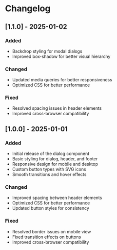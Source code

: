 # Changelog

## [1.1.0] - 2025-01-02

### Added
- Backdrop styling for modal dialogs
- Improved box-shadow for better visual hierarchy

### Changed
- Updated media queries for better responsiveness
- Optimized CSS for better performance

### Fixed
- Resolved spacing issues in header elements
- Improved cross-browser compatibility

## [1.0.0] - 2025-01-01

### Added
- Initial release of the dialog component
- Basic styling for dialog, header, and footer
- Responsive design for mobile and desktop
- Custom button types with SVG icons
- Smooth transitions and hover effects

### Changed
- Improved spacing between header elements
- Optimized CSS for better performance
- Updated button styles for consistency

### Fixed
- Resolved border issues on mobile view
- Fixed transition effects on buttons
- Improved cross-browser compatibility 